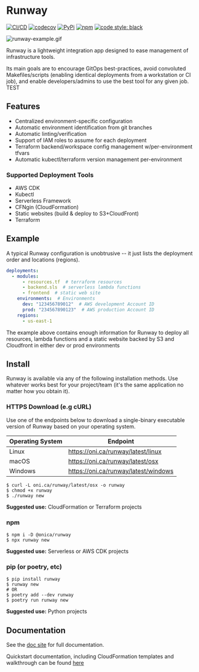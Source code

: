 # Runway

[![CI/CD](https://github.com/onicagroup/runway/workflows/CI/CD/badge.svg?branch=master)](https://github.com/onicagroup/runway/actions?query=workflow%3ACI%2FCD)
[![codecov](https://codecov.io/gh/onicagroup/runway/branch/master/graph/badge.svg?token=Ku28I0RY80)](https://codecov.io/gh/onicagroup/runway)
[![PyPi](https://img.shields.io/pypi/v/runway?style=flat)](https://pypi.org/project/runway/)
[![npm](https://img.shields.io/npm/v/@onica/runway?style=flat)](https://www.npmjs.com/package/@onica/runway)
[![code style: black](https://img.shields.io/badge/code%20style-black-000000.svg?style=flat)](https://github.com/psf/black)

![runway-example.gif](https://raw.githubusercontent.com/onicagroup/runway/master/docs/source/images/runway-example.gif)

Runway is a lightweight integration app designed to ease management of infrastructure tools.

Its main goals are to encourage GitOps best-practices, avoid convoluted Makefiles/scripts (enabling identical deployments from a workstation or CI job), and enable developers/admins to use the best tool for any given job. TEST


## Features

* Centralized environment-specific configuration
* Automatic environment identification from git branches
* Automatic linting/verification
* Support of IAM roles to assume for each deployment
* Terraform backend/workspace config management w/per-environment tfvars
* Automatic kubectl/terraform version management per-environment

### Supported Deployment Tools

* AWS CDK
* Kubectl
* Serverless Framework
* CFNgin (CloudFormation)
* Static websites (build & deploy to S3+CloudFront)
* Terraform


## Example

A typical Runway configuration is unobtrusive -- it just lists the deployment order and locations (regions).

```yml
deployments:
  - modules:
      - resources.tf  # terraform resources
      - backend.sls  # serverless lambda functions
      - frontend  # static web site
    environments:  # Environments
      dev: "123456789012"  # AWS development Account ID
      prod: "234567890123"  # AWS production Account ID
    regions:
      - us-east-1
```

The example above contains enough information for Runway to deploy all resources, lambda functions and a static website backed by S3 and Cloudfront in either dev or prod environments


## Install

Runway is available via any of the following installation methods. Use whatever works best for your project/team (it's the same application no matter how you obtain it).

### HTTPS Download (e.g cURL)

Use one of the endpoints below to download a single-binary executable version of Runway based on your operating system.

| Operating System | Endpoint                               |
|------------------|----------------------------------------|
| Linux            | <https://oni.ca/runway/latest/linux>   |
| macOS            | <https://oni.ca/runway/latest/osx>     |
| Windows          | <https://oni.ca/runway/latest/windows> |

```shell
$ curl -L oni.ca/runway/latest/osx -o runway
$ chmod +x runway
$ ./runway new
```

**Suggested use:** CloudFormation or Terraform projects


### npm

```shell
$ npm i -D @onica/runway
$ npx runway new
```

**Suggested use:** Serverless or AWS CDK projects


### pip (or poetry, etc)

```shell
$ pip install runway
$ runway new
# OR
$ poetry add --dev runway
$ poetry run runway new
```

**Suggested use:** Python projects


## Documentation

See the [doc site](https://docs.onica.com/projects/runway) for full documentation.

Quickstart documentation, including CloudFormation templates and walkthrough can be found [here](https://docs.onica.com/projects/runway/page/quickstart/index.html)
